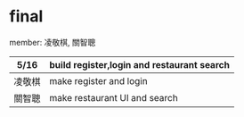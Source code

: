 # final

member: 凌敬棋, 關智聰

5/16           | build register,login and restaurant search
-------------  | -------------
凌敬棋         | make register and login
關智聰         | make restaurant UI and search                        
